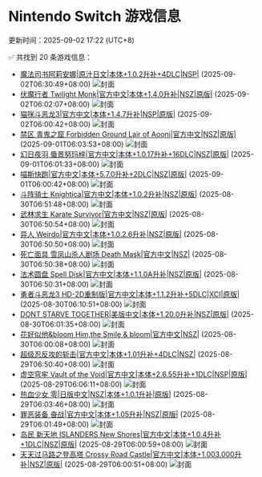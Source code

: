 # Nintendo Switch 游戏信息
更新时间：2025-09-02 17:22 (UTC+8)

✅ 共找到 20 条游戏信息：

- [魔法司书阿莉安娜|原汁日文|本体+1.0.2升补+4DLC|NSP|](https://www.gamer520.com/98783.html) (2025-09-02T06:30:49+08:00)
  ![封面](https://store-jp.nintendo.com/dw/image/v2/BFGJ_PRD/on/demandware.static/-/Sites-all-master-catalog/ja_JP/dw807dcc3b/products/D70010000092474/heroBanner/cea719d1a9d1eb0d364804e3661087fb1d06e5e70b407c4c84cffa27bc8e2f9c.jpg?sw=1368&strip=false)
- [伏魔行者 Twilight Monk|官方中文|本体+1.4.0升补|NSZ|原版|](https://www.gamer520.com/90505.html) (2025-09-02T06:02:07+08:00)
  ![封面](https://shared.cdn.queniuqe.com/store_item_assets/steam/apps/1911940/3d7633c8a433c30aa8584e87fe0dbb10acc60da1/capsule_616x353_schinese.jpg?t=1743045921)
- [猫咪斗恶龙3|官方中文|本体+1.4.7升补|NSP|原版|](https://www.gamer520.com/80662.html) (2025-09-02T06:00:42+08:00)
  ![封面](https://shared.cdn.queniuqe.com/store_item_assets/steam/apps/2305840/capsule_616x353_schinese.jpg?t=1723017465)
- [禁区 青鬼之窟 Forbidden Ground Lair of Aooni|官方中文|NSZ|原版|](https://www.gamer520.com/98737.html) (2025-09-01T06:03:53+08:00)
  ![封面](https://img-eshop.cdn.nintendo.net/i/d7d86f8e7748a9cb843938344564a13622d69d38e2af1e4a61c91efb83726836.jpg?w=1000)
- [幻日夜羽  蜃景努玛梓|官方中文|本体+1.0.17升补+16DLC|NSZ|原版|](https://www.gamer520.com/72848.html) (2025-09-01T06:01:33+08:00)
  ![封面](https://shared.cdn.queniuqe.com/store_item_assets/steam/apps/2459750/capsule_616x353_schinese.jpg?t=1708578030)
- [喵斯快跑|官方中文|本体+5.7.0升补+2DLC|NSZ|原版|](https://www.gamer520.com/6990.html) (2025-09-01T06:00:42+08:00)
  ![封面](https://shared.cdn.queniuqe.com/store_item_assets/steam/apps/1055810/capsule_616x353.jpg?t=1657533782)
- [斗阵骑士 Knightica|官方中文|本体+1.0.2升补|NSZ|原版|](https://www.gamer520.com/98680.html) (2025-08-30T06:51:48+08:00)
  ![封面](https://shared.cdn.queniuqe.com/store_item_assets/steam/apps/3093400/ad75b9090f83553fc82d6f709ad8fd2a0abf6f79/capsule_616x353_schinese.jpg?t=1753976076)
- [武林求生 Karate Survivor|官方中文|NSZ|原版|](https://www.gamer520.com/98676.html) (2025-08-30T06:50:54+08:00)
  ![封面](https://shared.cdn.queniuqe.com/store_item_assets/steam/apps/3027930/capsule_616x353_schinese.jpg?t=1730226164)
- [异人 Weirdo|官方中文|本体+1.0.2.6升补|NSZ|原版|](https://www.gamer520.com/98682.html) (2025-08-30T06:50:50+08:00)
  ![封面](https://shared.cdn.queniuqe.com/store_item_assets/steam/apps/2998290/capsule_616x353_schinese.jpg?t=1739520150)
- [死亡面具 雪凤山杀人剧场 Death Mask|官方中文|NSZ|](https://www.gamer520.com/98684.html) (2025-08-30T06:50:38+08:00)
  ![封面](https://img-eshop.cdn.nintendo.net/i/52b943ca8b3e7f06add17c29a503034e83d1604fbf9ed8cb42084239013ff2d9.jpg?w=1000)
- [法术圆盘 Spell Disk|官方中文|本体+1.1.0A升补|NSZ|原版|](https://www.gamer520.com/98678.html) (2025-08-30T06:50:31+08:00)
  ![封面](https://shared.cdn.queniuqe.com/store_item_assets/steam/apps/2292060/capsule_616x353_schinese.jpg?t=1694475392)
- [勇者斗恶龙3 HD-2D重制版|官方中文|本体+1.1.2升补+5DLC|XCI|原版|](https://www.gamer520.com/84851.html) (2025-08-30T06:10:51+08:00)
  ![封面](https://shared.cdn.queniuqe.com/store_item_assets/steam/apps/2701660/capsule_616x353_schinese.jpg?t=1731319314)
- [DONT STARVE TOGETHER|美版中文|本体+1.20.0升补|NSZ|原版|](https://www.gamer520.com/29573.html) (2025-08-30T06:01:35+08:00)
  ![封面](https://shared.cdn.queniuqe.com/store_item_assets/steam/apps/322330/capsule_616x353.jpg?t=1707873651)
- [花好似他&bloom Him,the Smile & bloom|官方中文|NSZ|](https://www.gamer520.com/98671.html) (2025-08-30T06:00:08+08:00)
  ![封面](https://assets.nintendo.com/image/upload/f_auto/q_auto/dpr_1.5/ncom/software/switch/70010000087265/a973938e02f04e96975bc140e0e2c2d72c4945c2e7f03341e482a68682d016ff)
- [超级忍反攻的斩击|官方中文|本体+1.01升补+4DLC|NSZ|](https://www.gamer520.com/98631.html) (2025-08-29T06:50:40+08:00)
  ![封面](https://img-eshop.cdn.nintendo.net/i/f0aef560fba9b1f92f31cdfce1e49312c651ae4fc7bee9ba697a7299f039d8e9.jpg?w=1000)
- [虚空穹牢 Vault of the Void|官方中文|本体+2.6.55升补+1DLC|NSP|原版|](https://www.gamer520.com/93651.html) (2025-08-29T06:06:11+08:00)
  ![封面](https://ig.2468c.com/2024/10/10/84581d0ed019c.jpg)
- [热血少女 零|日版中文|NSZ|本体+1.0.1升补|原版|](https://www.gamer520.com/41850.html) (2025-08-29T06:03:46+08:00)
  ![封面](https://img-eshop.cdn.nintendo.net/i/78269ad92fcbeb93920b32d5d966220ee2ece6474cce45c611da5c63ac3565b6.jpg?w=1000)
- [罪恶装备 奋战|官方中文|本体+1.05升补|NSZ|原版|](https://www.gamer520.com/87797.html) (2025-08-29T06:01:49+08:00)
  ![封面](https://shared.cdn.queniuqe.com/store_item_assets/steam/apps/2524120/f8fc9f9a366444b0bb1678872325027307add4b4/capsule_616x353.jpg?t=1730362774)
- [岛民 新天地 ISLANDERS New Shores|官方中文|本体+1.0.4升补+1DLC|NSZ|原版|](https://www.gamer520.com/95853.html) (2025-08-29T06:00:59+08:00)
  ![封面](https://img-eshop.cdn.nintendo.net/i/52be9d2faed36575a5d638ed048d1f8b751414f1dfd1d6ceaa79f3204da4bf4c.jpg?w=1000)
- [天天过马路之登高塔 Crossy Road Castle|官方中文|本体+1.003.000升补|NSZ|原版|](https://www.gamer520.com/89161.html) (2025-08-29T06:00:51+08:00)
  ![封面](https://assets.nintendo.com/image/upload/ar_16:9,c_lpad,w_1240/b_white/f_auto/q_auto/ncom/software/switch/70010000072145/fa968b70b171de04b5ba564e1f67a231f58f190de856fb074db5aebf3720cc2f)
